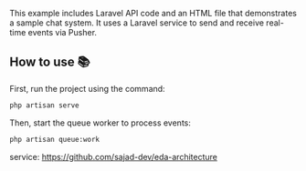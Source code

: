 This example includes Laravel API code and an HTML file that demonstrates a sample chat system. It uses a Laravel service to send and receive real-time events via Pusher.
## How to use 📚
First, run the project using the command:
```bash
php artisan serve
```
Then, start the queue worker to process events:
```bash
php artisan queue:work
```
service: https://github.com/sajad-dev/eda-architecture
